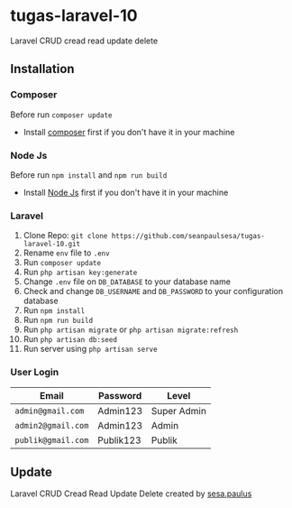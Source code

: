 # tugas-laravel-10
Laravel CRUD cread read update delete 

## Installation

### Composer

Before run `composer update`

- Install [composer](https://getcomposer.org/) first if you don't have it in your machine

### Node Js

Before run `npm install` and `npm run build`

- Install [Node Js](https://nodejs.org/en/) first if you don't have it in your machine

### Laravel

1. Clone Repo: `git clone https://github.com/seanpaulsesa/tugas-laravel-10.git`
2. Rename `env` file to `.env`
3. Run `composer update`
4. Run `php artisan key:generate`
5. Change `.env` file on `DB_DATABASE` to your database name
6. Check and change `DB_USERNAME` and `DB_PASSWORD` to your configuration database
7. Run `npm install`
8. Run `npm run build`
9. Run `php artisan migrate` or `php artisan migrate:refresh`
10. Run `php artisan db:seed`
11. Run server using `php artisan serve`

### User Login

| Email              | Password  | Level       |
| ------------------ | --------- | ----------- |
| `admin@gmail.com`  | Admin123  | Super Admin |
| `admin2@gmail.com` | Admin123  | Admin       |
| `publik@gmail.com` | Publik123 | Publik      |

## Update


Laravel CRUD Cread Read Update Delete created by [sesa.paulus](https://www.instagram.com/sesa.paulus/)

